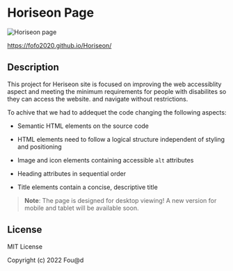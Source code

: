 # Horiseon Page 

![Horiseon page](HoriseonHero.png)

https://fofo2020.github.io/Horiseon/

## Description 

This project for Heriseon site is focused on improving the web accessiblity aspect and meeting the minimum requirements for people with disabilites so they can access the website. and navigate without restrictions. 

To achive that we had to addequet the code changing the following aspects:

* Semantic HTML elements on the source code

* HTML elements need to follow a logical structure independent of styling and positioning

* Image and icon elements containing accessible `alt` attributes

* Heading attributes in sequential order

* Title elements contain a concise, descriptive title



> **Note**: The page is designed for desktop viewing! A new version for mobile and tablet will be available soon.

## License

MIT License

Copyright (c) 2022 Fou@d



